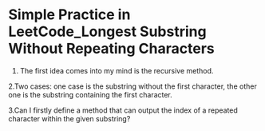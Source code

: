# Simple Practice in LeetCode_Longest Substring Without Repeating Characters        

1. The first idea comes into my mind is the recursive method.                

2.Two cases: one case is the substring without the first character, the other one is the substring containing the first character.       

3.Can I firstly define a method that can output the index of a repeated character within the given substring?                  



